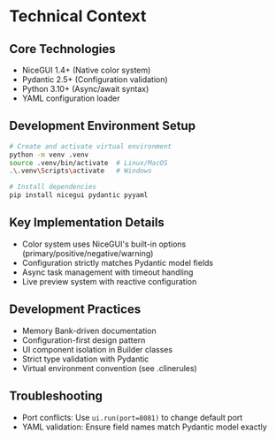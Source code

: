 # Technical Context

## Core Technologies
- NiceGUI 1.4+ (Native color system)
- Pydantic 2.5+ (Configuration validation)
- Python 3.10+ (Async/await syntax)
- YAML configuration loader

## Development Environment Setup
```bash
# Create and activate virtual environment
python -m venv .venv
source .venv/bin/activate  # Linux/MacOS
.\.venv\Scripts\activate   # Windows

# Install dependencies
pip install nicegui pydantic pyyaml
```

## Key Implementation Details
- Color system uses NiceGUI's built-in options (primary/positive/negative/warning)
- Configuration strictly matches Pydantic model fields
- Async task management with timeout handling
- Live preview system with reactive configuration

## Development Practices
- Memory Bank-driven documentation
- Configuration-first design pattern
- UI component isolation in Builder classes
- Strict type validation with Pydantic
- Virtual environment convention (see .clinerules)

## Troubleshooting
- Port conflicts: Use `ui.run(port=8081)` to change default port
- YAML validation: Ensure field names match Pydantic model exactly
